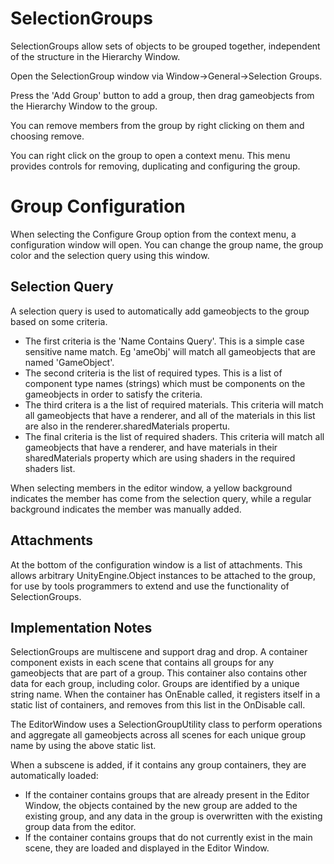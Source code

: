 # SelectionGroups

SelectionGroups allow sets of objects to be grouped together, independent of the structure in the Hierarchy Window.

Open the SelectionGroup window via Window->General->Selection Groups.

Press the 'Add Group' button to add a group, then drag gameobjects from the Hierarchy Window to the group.

You can remove members from the group by right clicking on them and choosing remove.

You can right click on the group to open a context menu. This menu provides controls for removing, duplicating and configuring the group.

# Group Configuration
When selecting the Configure Group option from the context menu, a configuration window will open. You can change the group name, the group color and the selection query using this window.

## Selection Query
A selection query is used to automatically add gameobjects to the group based on some criteria. 
 - The first criteria is the 'Name Contains Query'. This is a simple case sensitive name match. Eg 'ameObj' will match all gameobjects that are named 'GameObject'.
 - The second criteria is the list of required types. This is a list of component type names (strings) which must be components on the gameobjects in order to satisfy the criteria.
 - The third critera is a the list of required materials. This criteria will match all gameobjects that have a renderer, and all of the materials in this list are also in the renderer.sharedMaterials propertu.
 - The final criteria is the list of required shaders. This criteria will match all gameobjects that have a renderer, and have materials in their sharedMaterials property which are using shaders in the required shaders list.

When selecting members in the editor window, a yellow background indicates the member has come from the selection query, while a regular background indicates the member was manually added.

## Attachments
At the bottom of the configuration window is a list of attachments. This allows arbitrary UnityEngine.Object instances to be attached to the group, for use by tools programmers to extend and use the functionality of SelectionGroups.


## Implementation Notes
SelectionGroups are multiscene and support drag and drop.
A container component exists in each scene that contains all groups for any gameobjects that are part of a group. This container also contains other data for each group, including color. Groups are identified by a unique string name. When the container has OnEnable called, it registers itself in a static list of containers, and removes from this list in the OnDisable call.

The EditorWindow uses a SelectionGroupUtility class to perform operations and aggregate all gameobjects across all scenes for each unique group name by using the above static list.

When a subscene is added, if it contains any group containers, they are automatically loaded:
 - If the container contains groups that are already present in the Editor Window, the objects contained by the new group are added to the existing group, and any data in the group is overwritten with the existing group data from the editor.
 - If the container contains groups that do not currently exist in the main scene, they are loaded and displayed in the Editor Window.

